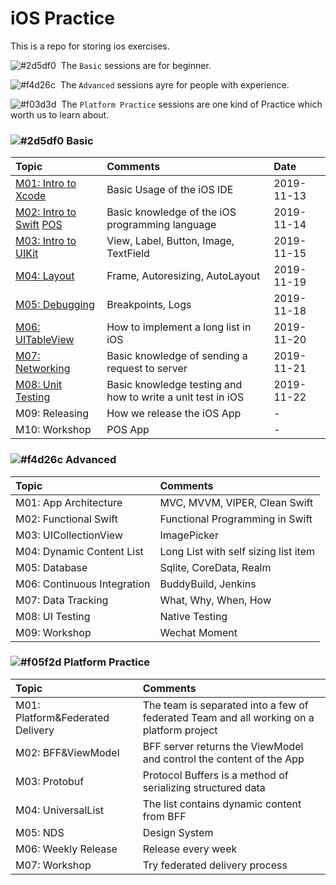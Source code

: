 # iOS Practice

This is a repo for storing ios exercises.

![#2d5df0][#2d5df0]&nbsp;&nbsp;The `Basic` sessions are for beginner.

![#f4d26c][#f4d26c]&nbsp;&nbsp;The `Advanced` sessions ayre for people with experience.

![#f03d3d][#f03d3d]&nbsp;&nbsp;The `Platform Practice` sessions are one kind of Practice which worth us to learn about.

### ![#2d5df0][#2d5df0] Basic

| Topic | Comments | Date |
| :--- | :--- | :--- |
| [M01: Intro to Xcode](./Basic/P01) | Basic Usage of the iOS IDE | 2019-11-13 |
| [M02: Intro to Swift](./Basic/P02)  [POS](./Basic/POS) | Basic knowledge of the iOS programming language | 2019-11-14 |
| [M03: Intro to UIKit](./Basic/UIKitDemo) | View, Label, Button, Image, TextField | 2019-11-15 |
| [M04: Layout](./Basic/AutoLayout) | Frame, Autoresizing, AutoLayout | 2019-11-19 |
| [M05: Debugging](./Basic/M05) | Breakpoints, Logs | 2019-11-18 |
| [M06: UITableView](./Basic/UITableViewDemo) | How to implement a long list in iOS | 2019-11-20 |
| [M07: Networking](./Basic/NetworkingDemo) | Basic knowledge of sending a request to server | 2019-11-21 |
| [M08: Unit Testing](./Basic/demo_M08) | Basic knowledge testing and how to write a unit test in iOS | 2019-11-22 |
| M09: Releasing | How we release the iOS App | - |
| M10: Workshop | POS App | - |

### ![#f4d26c][#f4d26c] Advanced

| Topic | Comments |
| :--- | :--- |
| M01: App Architecture | MVC, MVVM, VIPER, Clean Swift |
| M02: Functional Swift | Functional Programming in Swift |
| M03: UICollectionView | ImagePicker |
| M04: Dynamic Content List | Long List with self sizing list item |
| M05: Database | Sqlite, CoreData, Realm |
| M06: Continuous Integration | BuddyBuild, Jenkins |
| M07: Data Tracking | What, Why, When, How |
| M08: UI Testing | Native Testing |
| M09: Workshop | Wechat Moment |

### ![#f05f2d][#f03d3d] Platform Practice

| Topic | Comments |
| :--- | :--- |
| M01: Platform&Federated Delivery | The team is separated into a few of federated Team and all working on a platform project |
| M02: BFF&ViewModel | BFF server returns the ViewModel and control the content of the App |
| M03: Protobuf | Protocol Buffers is a method of serializing structured data |
| M04: UniversalList | The list contains dynamic content from BFF |
| M05: NDS | Design System |
| M06: Weekly Release | Release every week |
| M07: Workshop | Try federated delivery process |

<!--Parameters-->
<!--Blue-->
[#2d5df0]: https://placehold.it/15/2d5df0/000000?text=+
<!--Red-->
[#f03d3d]: https://placehold.it/15/f03d3d/000000?text=+
<!--Yellow-->
[#f4d26c]: https://placehold.it/15/f4d26c/000000?text=+

[Haha]: 1234566nmxcnvijdsaf
